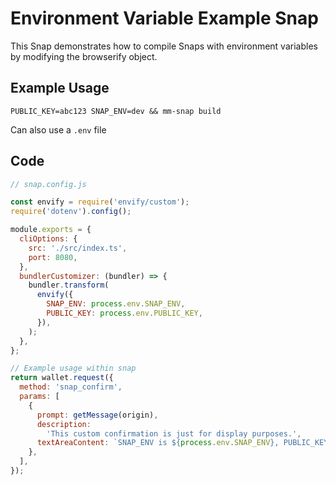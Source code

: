 # Environment Variable Example Snap

This Snap demonstrates how to compile Snaps with environment variables by modifying the browserify object.

## Example Usage

`PUBLIC_KEY=abc123 SNAP_ENV=dev && mm-snap build`

Can also use a `.env` file

## Code
```js
// snap.config.js

const envify = require('envify/custom');
require('dotenv').config();

module.exports = {
  cliOptions: {
    src: './src/index.ts',
    port: 8080,
  },
  bundlerCustomizer: (bundler) => {
    bundler.transform(
      envify({
        SNAP_ENV: process.env.SNAP_ENV,
        PUBLIC_KEY: process.env.PUBLIC_KEY,
      }),
    );
  },
};
```

```js
// Example usage within snap
return wallet.request({
  method: 'snap_confirm',
  params: [
    {
      prompt: getMessage(origin),
      description:
        'This custom confirmation is just for display purposes.',
      textAreaContent: `SNAP_ENV is ${process.env.SNAP_ENV}, PUBLIC_KEY is ${process.env.PUBLIC_KEY}`,
    },
  ],
});
```
